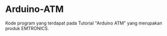 # Arduino-ATM
Kode program yang terdapat pada Tutorial "Arduino ATM" yang merupakan produk EMTRONICS.
